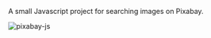 A small Javascript project for searching images on Pixabay.



<div  >
<img src="https://i.ibb.co/0twyvkF/app-Test-goit11js.png" alt="pixabay-js" border="0">
</div>